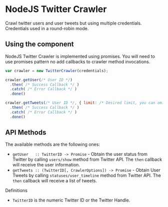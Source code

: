 # NodeJS Twitter Crawler

Crawl twitter users and user tweets but using multiple credentials. Credentials
used in a round-robin mode.

## Using the component

NodeJS Twitter Crawler is implemented using promises. You will need to use promises
pattern no add callbacks to crawler method invocations.

```JavaScript
var crawler = new TwitterCrawler(credentials);

crawler.getUser(/* User ID */)
  .then( /* Success Callback */ )
  .catch( /* Error Callback */ )
  .done()

crawler.getTweets(/* User ID */, { limit: /* Desired limit, you can omit this */ })
  .then( /* Success Callback */ )
  .catch( /* Error Callback */ )
  .done()
```

## API Methods

The available methods are the following ones:
  - `getUser   :: TwitterID -> Promise` - Obtain the user status from Twitter by calling `users/show` method from Twitter API. The `then` callback will receive the user information.
  - `getTweets :: (TwitterID[, CrawlerOptions]) -> Promise` - Obtain User Tweets by calling `statuses/user_timeline` method from Twitter API. The `then` callback will receive a list of tweets.

Definitions
  - `TwitterID` is the numeric Twitter ID or the Twitter Handle.
